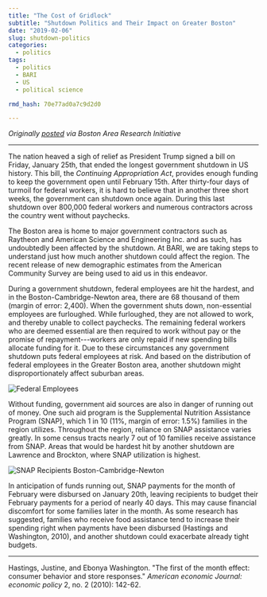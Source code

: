 ```yaml
---
title: "The Cost of Gridlock"
subtitle: "Shutdown Politics and Their Impact on Greater Boston"
date: "2019-02-06"
slug: shutdown-politics
categories:
  - politics
tags:
  - politics
  - BARI
  - US
  - political science

rmd_hash: 70e77ad0a7c9d2d0

---
```


*Originally [posted](https://www.northeastern.edu/csshresearch/bostonarearesearchinitiative/2019/02/06/the-cost-of-gridlock-shutdown-politics-and-their-impact-on-greater-boston/) via Boston Area Research Initiative*

------------------------------------------------------------------------

The nation heaved a sigh of relief as President Trump signed a bill on Friday, January 25th, that ended the longest government shutdown in US history. This bill, the *Continuing Appropriation Act*, provides enough funding to keep the government open until February 15th. After thirty-four days of turmoil for federal workers, it is hard to believe that in another three short weeks, the government can shutdown once again. During this last shutdown over 800,000 federal workers and numerous contractors across the country went without paychecks.

The Boston area is home to major government contractors such as Raytheon and American Science and Engineering Inc. and as such, has undoubtedly been affected by the shutdown. At BARI, we are taking steps to understand just how much another shutdown could affect the region. The recent release of new demographic estimates from the American Community Survey are being used to aid us in this endeavor.

During a government shutdown, federal employees are hit the hardest, and in the Boston-Cambridge-Newton area, there are 68 thousand of them (margin of error: 2,400). When the government shuts down, non-essential employees are furloughed. While furloughed, they are not allowed to work, and thereby unable to collect paychecks. The remaining federal workers who are deemed essential are then required to work without pay or the promise of repayment---workers are only repaid if new spending bills allocate funding for it. Due to these circumstances any government shutdown puts federal employees at risk. And based on the distribution of federal employees in the Greater Boston area, another shutdown might disproportionately affect suburban areas.

![Federal Employees](/img/shutdown/fed_emp.png)

Without funding, government aid sources are also in danger of running out of money. One such aid program is the Supplemental Nutrition Assistance Program (SNAP), which 1 in 10 (11%, margin of error: 1.5%) families in the region utilizes. Throughout the region, reliance on SNAP assistance varies greatly. In some census tracts nearly 7 out of 10 families receive assistance from SNAP. Areas that would be hardest hit by another shutdown are Lawrence and Brockton, where SNAP utilization is highest.

![SNAP Recipients Boston-Cambridge-Newton](/img/shutdown/snap_region.png)

In anticipation of funds running out, SNAP payments for the month of February were disbursed on January 20th, leaving recipients to budget their February payments for a period of nearly 40 days. This may cause financial discomfort for some families later in the month. As some research has suggested, families who receive food assistance tend to increase their spending right when payments have been disbursed (Hastings and Washington, 2010), and another shutdown could exacerbate already tight budgets.

------------------------------------------------------------------------

Hastings, Justine, and Ebonya Washington. "The first of the month effect: consumer behavior and store responses." *American economic Journal: economic policy* 2, no. 2 (2010): 142-62.


